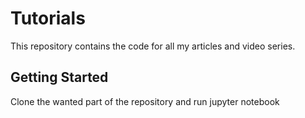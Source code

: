 # Tutorials

This repository contains the code for all my articles and video series.

## Getting Started

Clone the wanted part of the repository and run jupyter notebook
